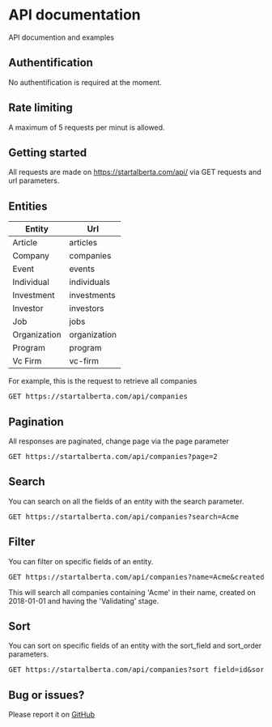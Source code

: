 # API documentation
API documention and examples

## Authentification

No authentification is required at the moment.

## Rate limiting

A maximum of <span class="tag">5 requests per minut</span> is allowed.

## Getting started

All requests are made on <span class="tag">https://startalberta.com/api/</span> via GET requests and url parameters.

## Entities

<table>

<thead>

<tr>

<th>Entity</th>

<th>Url</th>

</tr>

</thead>

<tbody>

<tr>

<td>Article</td>

<td>articles</td>

</tr>

<tr>

<td>Company</td>

<td>companies</td>

</tr>

<tr>

<td>Event</td>

<td>events</td>

</tr>

<tr>

<td>Individual</td>

<td>individuals</td>

</tr>

<tr>

<td>Investment</td>

<td>investments</td>

</tr>

<tr>

<td>Investor</td>

<td>investors</td>

</tr>

<tr>

<td>Job</td>

<td>jobs</td>

</tr>

<tr>

<td>Organization</td>

<td>organization</td>

</tr>

<tr>

<td>Program</td>

<td>program</td>

</tr>

<tr>

<td>Vc Firm</td>

<td>vc-firm</td>

</tr>

</tbody>

</table>

For example, this is the request to retrieve all companies

<pre>GET https://startalberta.com/api/companies</pre>

## Pagination

All responses are paginated, change page via the <span class="tag">page</span> parameter

<pre>GET https://startalberta.com/api/companies?page=2</pre>

## Search

You can search on all the fields of an entity with the <span class="tag">search</span> parameter.

<pre>GET https://startalberta.com/api/companies?search=Acme</pre>

## Filter

You can filter on specific fields of an entity.

<pre>GET https://startalberta.com/api/companies?name=Acme&created_at=2018-01-01&stage=Validating</pre>

This will search all companies containing 'Acme' in their name, created on 2018-01-01 and having the 'Validating' stage.

## Sort

You can sort on specific fields of an entity with the <span class="tag">sort_field</span> and <span class="tag">sort_order</span> parameters.

<pre>GET https://startalberta.com/api/companies?sort_field=id&sort_order=desc</pre>

## Bug or issues?

Please report it on [GitHub](https://github.com/startalberta/api)

